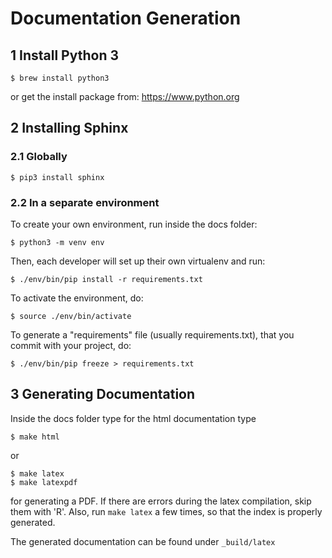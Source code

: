 # Documentation Generation #

## 1 Install Python 3 ##

```
$ brew install python3
```

or get the install package from: https://www.python.org


## 2 Installing Sphinx ## 

### 2.1 Globally ###

```
$ pip3 install sphinx
```

### 2.2 In a separate environment ###

To create your own environment, run inside the docs folder:

```
$ python3 -m venv env
```

Then, each developer will set up their own virtualenv and run:

```
$ ./env/bin/pip install -r requirements.txt
```

To activate the environment, do:

```
$ source ./env/bin/activate
```

To generate a "requirements" file (usually requirements.txt), that you commit with your project, do:

```
$ ./env/bin/pip freeze > requirements.txt
```


## 3 Generating Documentation ##

Inside the docs folder type for the html documentation type

```
$ make html
```

or

```
$ make latex
$ make latexpdf
```

for generating a PDF. If there are errors during the latex compilation, skip them with 'R'. Also, run ```make latex``` a
few times, so that the index is properly generated.

The generated documentation can be found under  ```_build/latex```